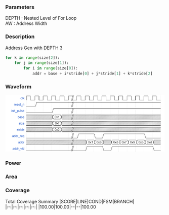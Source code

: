 ### Parameters
DEPTH : Nested Level of For Loop  
AW : Address Width

### Description
Address Gen with DEPTH 3
```python
for k in range(size[2]):
    for j in range(size[1]):
        for i in range(size[0]):
            addr = base + i*stride[0] + j*stride[1] + k*stride[2]
```

### Waveform
![](wavedrom.png)

### Power

### Area

### Coverage
Total Coverage Summary
|SCORE|LINE|COND|FSM|BRANCH|
|:-:|:-:|:-:|:-:|:-:|
|100.00|100.00|--|--|100.00